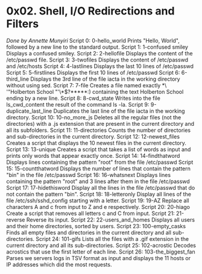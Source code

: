 # 0x02. Shell, I/O Redirections and Filters
  *Done by Annette Munyiri*
  Script 0: 0-hello_world
  Prints "Hello, World", followed by a new line to the standard output.
  Script 1: 1-confused smiley
  Displays a confused smiley.
  Script 2: 2-hellofile
  Displays the content of the /etc/passwd file.
  Script 3: 3-twofiles
  Displays the content of /etc/passwd and /etc/hosts
  Script 4: 4-lastlines
  Displays the last 10 lines of /etc/passwd
  Script 5: 5-firstlines
  Displays the first 10 lines of /etc/passwd
  Script 6: 6-third_line
  Displays the 3rd line of the file iacta in the working directory without using sed.
  Script 7: 7-file
  Creates a file named exactly \*\\ '"Holberton School "\'\\*$\?\*\*\*\*\*:) containing the text Holberton School ending by a new line.
  Script 8: 8-cwd_state
  Writes into the file ls_cwd_content the result of the command ls -la.
  Script 9: 9-duplicate_last_line
  Duplicates the last line of the file iacta in the working directory.
  Script 10: 10-no_more_js
  Deletes all the regular files (not the directories) with a .js extension that are present in the current directory and all its subfolders.
  Script 11: 11-directories
  Counts the number of directories and sub-directories in the current directory.
  Script 12: 12-newest_files
  Creates a script that displays the 10 newest files in the current directory.
  Script 13: 13-unique
  Creates a script that takes a list of words as input and prints only words that appear exactly once.
  Script 14: 14-findthatword
  Displays lines containing the pattern "root" from the file /etc/passwd
  Script 15: 15-countthatword
  Displays the number of lines that contain the pattern "bin" in the file /etc/passwd
  Script 16: 16-whatsnext
  Displays lines containing the pattern "root" and 3 lines after them in the file /etc/passwd
  Script 17: 17-hidethisword
  Display all the lines in the file /etc/passwd that do not contain the pattern "bin".
  Script 18: 18-letteronly
  Display all lines of the file /etc/ssh/sshd_config starting with a letter.
  Script 19: 19-AZ
  Replace all characters A and c from input to Z and e respectively.
  Script 20: 20-hiago
  Create a script that removes all letters c and C from input.
  Script 21: 21-reverse
  Reverse its input.
  Script 22: 22-users_and_homes
  Displays all users and their home directories, sorted by users.
  Script 23: 100-empty_casks
  Finds all empty files and directories in the current directory and all sub-directories.
  Script 24: 101-gifs
  Lists all the files with a .gif extension in the current directory and all its sub-directories.
  Script 25: 102-acrostic
  Decodes acrostics that use the first letter of each line.
  Script 26: 103-the_biggest_fan
  Parses we servers logs in TSV format as input and displays the 11 hosts or IP addresses which did the most requests.
  